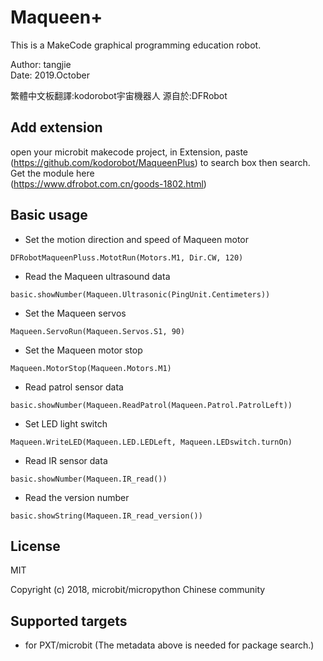   
# Maqueen+

This is a MakeCode graphical programming education robot.

Author: tangjie  
Date:   2019.October  
  
繁體中文板翻譯:kodorobot宇宙機器人 源自於:DFRobot

## Add extension

open your microbit makecode project, in Extension, paste  
(https://github.com/kodorobot/MaqueenPlus)
to search box then search.
Get the module here  
(https://www.dfrobot.com.cn/goods-1802.html)
## Basic usage

* Set the motion direction and speed of Maqueen motor

```blocks
DFRobotMaqueenPluss.MototRun(Motors.M1, Dir.CW, 120)
```

* Read the Maqueen ultrasound data

```blocks
basic.showNumber(Maqueen.Ultrasonic(PingUnit.Centimeters))
```

* Set the  Maqueen servos 

```blocks
Maqueen.ServoRun(Maqueen.Servos.S1, 90)
```

* Set the  Maqueen  motor stop

```blocks
Maqueen.MotorStop(Maqueen.Motors.M1)
```

* Read patrol sensor data

```blocks
basic.showNumber(Maqueen.ReadPatrol(Maqueen.Patrol.PatrolLeft))
```

* Set LED light switch

```blocks
Maqueen.WriteLED(Maqueen.LED.LEDLeft, Maqueen.LEDswitch.turnOn)
```

* Read IR sensor data

```blocks
basic.showNumber(Maqueen.IR_read())
```

* Read the version number

```blocks
basic.showString(Maqueen.IR_read_version())
```

## License

MIT

Copyright (c) 2018, microbit/micropython Chinese community  


## Supported targets

* for PXT/microbit
(The metadata above is needed for package search.)

